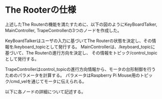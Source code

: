# The Rooterの仕様

上述したThe Routerの機能を満たすために、以下の図のようにKeyBoardTalker,
MainController, TrapeControllerの3つのノードを作成した。

KeyBoardTalkerはユーザの入力に基づいてThe Routerの状態を決定し、その情報を/keyboard_topicとして発行する。
MainControllerは、/keyboard_topicに基づいて、The Routerの進行方向を決定し、
その情報をトピック/control_topicとして発行する。

TrapeControllerはcontrol_topicの進行方向情報から、モータの台形制御を行うためのパラメータを計算する。
パラメータはRaspberry Pi Mouse用のトピック/cmd_velを通じてモータに伝えられる。

以下に各ノードの詳細について記述する。
